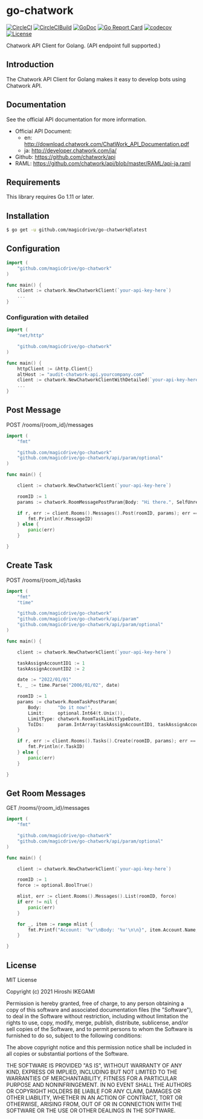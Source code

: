 # go-chatwork

[![CircleCI](https://circleci.com/gh/magicdrive/go-chatwork/tree/main.svg?style=svg)](https://circleci.com/gh/magicdrive/go-chatwork/tree/main)
[![CircleCIBuild](https://img.shields.io/circleci/build/github/magicdrive/go-chatwork)](https://circleci.com/gh/magicdrive/go-chatwork/tree/main)
[![GoDoc](https://godoc.org/github.com/magicdrive/go-chatwork?status.svg)](https://godoc.org/github.com/magicdrive/go-chatwork)
[![Go Report Card](https://goreportcard.com/badge/github.com/magicdrive/go-chatwork?b8df946)](https://goreportcard.com/report/github.com/magicdrive/go-chatwork)
[![codecov](https://codecov.io/gh/magicdrive/go-chatwork/branch/main/graph/badge.svg?token=RWP0GEUWPA)](https://codecov.io/gh/magicdrive/go-chatwork)
[![License](https://img.shields.io/github/license/mashape/apistatus.svg)](https://github.com/magicdrive/go-chatwork/blob/main/LICENSE)

Chatwork API Client for Golang. (API endpoint full supported.)

## Introduction
The Chatwork API Client for Golang makes it easy to develop bots using Chatwork API.

## Documentation

See the official API documentation for more information.

* Official API Document:
	- en: http://download.chatwork.com/ChatWork_API_Documentation.pdf
	- ja: http://developer.chatwork.com/ja/
* Github: https://github.com/chatwork/api
* RAML: https://github.com/chatwork/api/blob/master/RAML/api-ja.raml

## Requirements

This library requires Go 1.11 or later.

## Installation ##

```sh
$ go get -u github.com/magicdrive/go-chatwork@latest
```

## Configuration ##

```go
import (
	"github.com/magicdrive/go-chatwork"
)

func main() {
	client := chatwork.NewChatworkClient(`your-api-key-here`)
	...
}

```

### Configuration with detailed ###

```go
import (
	"net/http"

	"github.com/magicdrive/go-chatwork"
)

func main() {
	httpClient := &http.Client{}
	altHost := "audit-chatwork-api.yourcompany.com"
	client := chatwork.NewChatworkClientWithDetailed(`your-api-key-here`, httpClient, altHost)
	...
}

```

## Post Message ##

POST /rooms/{room_id}/messages

```go
import (
	"fmt"

	"github.com/magicdrive/go-chatwork"
	"github.com/magicdrive/go-chatwork/api/param/optional"
)

func main() {

	client := chatwork.NewChatworkClient(`your-api-key-here`)

	roomID := 1
	params := chatwork.RoomMessagePostParam{Body: "Hi there.", SelfUnread: optional.BoolTrue()}

	if r, err := client.Rooms().Messages().Post(roomID, params); err == nil {
		fmt.Println(r.MessageID)
	} else {
		panic(err)
	}

}

```

## Create Task ##

POST /rooms/{room_id}/tasks

```go
import (
	"fmt"
	"time"

	"github.com/magicdrive/go-chatwork"
	"github.com/magicdrive/go-chatwork/api/param"
	"github.com/magicdrive/go-chatwork/api/param/optional"
)

func main() {

	client := chatwork.NewChatworkClient(`your-api-key-here`)

	taskAssignAccountID1 := 1
	taskAssignAccountID2 := 2

	date := "2022/01/01"
	t, _ := time.Parse("2006/01/02", date)

	roomID := 1
	params := chatwork.RoomTaskPostParam{
		Body:      "Do it now!",
		Limit:     optional.Int64(t.Unix()),
		LimitType: chatwork.RoomTaskLimitTypeDate,
		ToIDs:     param.IntArray(taskAssignAccountID1, taskAssignAccountID2),
	}

	if r, err := client.Rooms().Tasks().Create(roomID, params); err == nil {
		fmt.Println(r.TaskID)
	} else {
		panic(err)
	}

}
```

## Get Room Messages ##

GET /rooms/{room_id}/messages

```go
import (
	"fmt"

	"github.com/magicdrive/go-chatwork"
	"github.com/magicdrive/go-chatwork/api/param/optional"
)

func main() {

	client := chatwork.NewChatworkClient(`your-api-key-here`)

	roomID := 1
	force := optional.BoolTrue()

	mlist, err := client.Rooms().Messages().List(roomID, force)
	if err != nil {
		panic(err)
	}

	for _, item := range mlist {
		fmt.Printf("Account: '%v'\nBody: '%v'\n\n}", item.Account.Name, item.Body)
	}

}
```

## License

MIT License

Copyright (c) 2021 Hiroshi IKEGAMI

Permission is hereby granted, free of charge, to any person obtaining a copy
of this software and associated documentation files (the "Software"), to deal
in the Software without restriction, including without limitation the rights
to use, copy, modify, merge, publish, distribute, sublicense, and/or sell
copies of the Software, and to permit persons to whom the Software is
furnished to do so, subject to the following conditions:

The above copyright notice and this permission notice shall be included in all
copies or substantial portions of the Software.

THE SOFTWARE IS PROVIDED "AS IS", WITHOUT WARRANTY OF ANY KIND, EXPRESS OR
IMPLIED, INCLUDING BUT NOT LIMITED TO THE WARRANTIES OF MERCHANTABILITY,
FITNESS FOR A PARTICULAR PURPOSE AND NONINFRINGEMENT. IN NO EVENT SHALL THE
AUTHORS OR COPYRIGHT HOLDERS BE LIABLE FOR ANY CLAIM, DAMAGES OR OTHER
LIABILITY, WHETHER IN AN ACTION OF CONTRACT, TORT OR OTHERWISE, ARISING FROM,
OUT OF OR IN CONNECTION WITH THE SOFTWARE OR THE USE OR OTHER DEALINGS IN THE
SOFTWARE.
